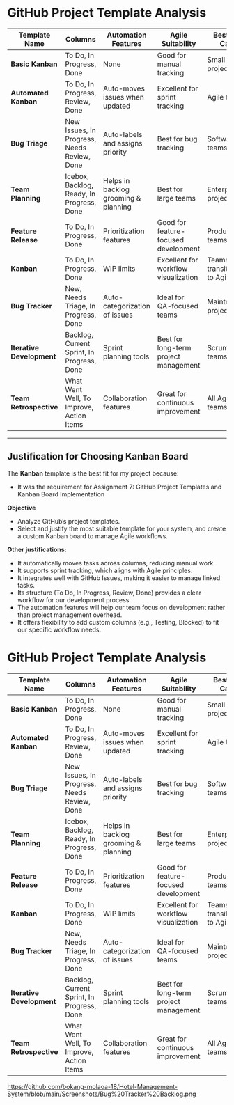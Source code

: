 # GitHub Project Template Analysis  

| Template Name          | Columns                          | Automation Features                          | Agile Suitability       | Best Use Case               |
|------------------------|----------------------------------|----------------------------------------------|-------------------------|----------------------------|
| **Basic Kanban**       | To Do, In Progress, Done        | None                                         | Good for manual tracking | Small projects             |
| **Automated Kanban**   | To Do, In Progress, Review, Done| Auto-moves issues when updated               | Excellent for sprint tracking | Agile teams               |
| **Bug Triage**         | New Issues, In Progress, Needs Review, Done | Auto-labels and assigns priority | Best for bug tracking | Software teams            |
| **Team Planning**      | Icebox, Backlog, Ready, In Progress, Done | Helps in backlog grooming & planning | Best for large teams | Enterprise projects       |
| **Feature Release**    | To Do, In Progress, Done        | Prioritization features                     | Good for feature-focused development | Product teams           |
| **Kanban**             | To Do, In Progress, Done        | WIP limits                                   | Excellent for workflow visualization | Teams transitioning to Agile |
| **Bug Tracker**        | New, Needs Triage, In Progress, Done | Auto-categorization of issues | Ideal for QA-focused teams | Maintenance projects     |
| **Iterative Development** | Backlog, Current Sprint, In Progress, Done | Sprint planning tools | Best for long-term project management | Scrum teams             |
| **Team Retrospective** | What Went Well, To Improve, Action Items | Collaboration features | Great for continuous improvement | All Agile teams          |

---

## Justification for Choosing Kanban Board

The **Kanban** template is the best fit for my project because:  
- It was the requirement for Assignment 7: GitHub Project Templates and Kanban Board Implementation
  
**Objective**
- Analyze GitHub’s project templates.
- Select and justify the most suitable template for your system, and create a custom Kanban board to manage Agile workflows.

**Other justifications:**
- It automatically moves tasks across columns, reducing manual work.
- It supports sprint tracking, which aligns with Agile principles.
- It integrates well with GitHub Issues, making it easier to manage linked tasks.
- Its structure (To Do, In Progress, Review, Done) provides a clear workflow for our development process.
- The automation features will help our team focus on development rather than project management overhead.
- It offers flexibility to add custom columns (e.g., Testing, Blocked) to fit our specific workflow needs.


# GitHub Project Template Analysis  

| Template Name          | Columns                          | Automation Features                          | Agile Suitability       | Best Use Case               | Screenshots                                                                 |
|------------------------|----------------------------------|----------------------------------------------|-------------------------|----------------------------|------------------------------------------------------------------------------|
| **Basic Kanban**       | To Do, In Progress, Done        | None                                         | Good for manual tracking | Small projects             | ![Basic Kanban](https://via.placeholder.com/400x200?text=Basic+Kanban+Screenshot) |
| **Automated Kanban**   | To Do, In Progress, Review, Done| Auto-moves issues when updated               | Excellent for sprint tracking | Agile teams               | ![Automated Kanban](https://via.placeholder.com/400x200?text=Automated+Kanban+Screenshot) |
| **Bug Triage**         | New Issues, In Progress, Needs Review, Done | Auto-labels and assigns priority | Best for bug tracking | Software teams            | (https://github.com/bokang-molaoa-18/Hotel-Management-System/blob/main/Screenshots/Bug%20Tracker%20Backlog.png |
| **Team Planning**      | Icebox, Backlog, Ready, In Progress, Done | Helps in backlog grooming & planning | Best for large teams | Enterprise projects       | ![Team Planning](https://via.placeholder.com/400x200?text=Team+Planning+Screenshot) |
| **Feature Release**    | To Do, In Progress, Done        | Prioritization features                     | Good for feature-focused development | Product teams           | ![Feature Release](https://via.placeholder.com/400x200?text=Feature+Release+Screenshot) |
| **Kanban**             | To Do, In Progress, Done        | WIP limits                                   | Excellent for workflow visualization | Teams transitioning to Agile | ![Kanban](https://via.placeholder.com/400x200?text=Kanban+Screenshot) |
| **Bug Tracker**        | New, Needs Triage, In Progress, Done | Auto-categorization of issues | Ideal for QA-focused teams | Maintenance projects     | ![Bug Tracker](https://via.placeholder.com/400x200?text=Bug+Tracker+Screenshot) |
| **Iterative Development** | Backlog, Current Sprint, In Progress, Done | Sprint planning tools | Best for long-term project management | Scrum teams             | ![Iterative Development](https://via.placeholder.com/400x200?text=Iterative+Development+Screenshot) |
| **Team Retrospective** | What Went Well, To Improve, Action Items | Collaboration features | Great for continuous improvement | All Agile teams          | ![Retrospective](https://via.placeholder.com/400x200?text=Retrospective+Screenshot) |  

https://github.com/bokang-molaoa-18/Hotel-Management-System/blob/main/Screenshots/Bug%20Tracker%20Backlog.png
